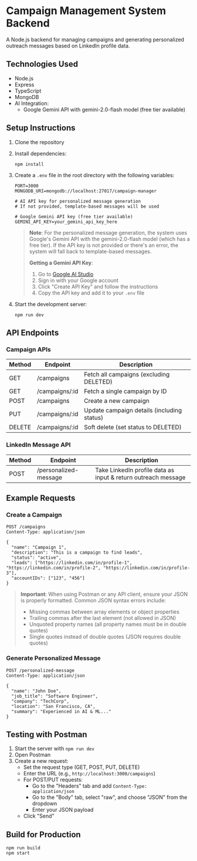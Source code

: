# Campaign Management System Backend

A Node.js backend for managing campaigns and generating personalized outreach messages based on LinkedIn profile data.

## Technologies Used

- Node.js
- Express
- TypeScript
- MongoDB
- AI Integration:
  - Google Gemini API with gemini-2.0-flash model (free tier available)

## Setup Instructions

1. Clone the repository
2. Install dependencies:
   ```
   npm install
   ```
3. Create a `.env` file in the root directory with the following variables:
   ```
   PORT=3000
   MONGODB_URI=mongodb://localhost:27017/campaign-manager

   # AI API key for personalized message generation
   # If not provided, template-based messages will be used

   # Google Gemini API key (free tier available)
   GEMINI_API_KEY=your_gemini_api_key_here
   ```

   > **Note**: For the personalized message generation, the system uses Google's Gemini API with the gemini-2.0-flash model (which has a free tier). If the API key is not provided or there's an error, the system will fall back to template-based messages.
   >
   > **Getting a Gemini API Key**:
   > 1. Go to [Google AI Studio](https://makersuite.google.com/app/apikey)
   > 2. Sign in with your Google account
   > 3. Click "Create API Key" and follow the instructions
   > 4. Copy the API key and add it to your `.env` file
4. Start the development server:
   ```
   npm run dev
   ```

## API Endpoints

### Campaign APIs

| Method | Endpoint | Description |
|--------|----------|-------------|
| GET | /campaigns | Fetch all campaigns (excluding DELETED) |
| GET | /campaigns/:id | Fetch a single campaign by ID |
| POST | /campaigns | Create a new campaign |
| PUT | /campaigns/:id | Update campaign details (including status) |
| DELETE | /campaigns/:id | Soft delete (set status to DELETED) |

### LinkedIn Message API

| Method | Endpoint | Description |
|--------|----------|-------------|
| POST | /personalized-message | Take LinkedIn profile data as input & return outreach message |

## Example Requests

### Create a Campaign

```
POST /campaigns
Content-Type: application/json

{
  "name": "Campaign 1",
  "description": "This is a campaign to find leads",
  "status": "active",
  "leads": ["https://linkedin.com/in/profile-1", "https://linkedin.com/in/profile-2", "https://linkedin.com/in/profile-3"],
  "accountIDs": ["123", "456"]
}
```

> **Important**: When using Postman or any API client, ensure your JSON is properly formatted. Common JSON syntax errors include:
> - Missing commas between array elements or object properties
> - Trailing commas after the last element (not allowed in JSON)
> - Unquoted property names (all property names must be in double quotes)
> - Single quotes instead of double quotes (JSON requires double quotes)

### Generate Personalized Message

```
POST /personalized-message
Content-Type: application/json

{
  "name": "John Doe",
  "job_title": "Software Engineer",
  "company": "TechCorp",
  "location": "San Francisco, CA",
  "summary": "Experienced in AI & ML..."
}
```

## Testing with Postman

1. Start the server with `npm run dev`
2. Open Postman
3. Create a new request:
   - Set the request type (GET, POST, PUT, DELETE)
   - Enter the URL (e.g., `http://localhost:3000/campaigns`)
   - For POST/PUT requests:
     - Go to the "Headers" tab and add `Content-Type: application/json`
     - Go to the "Body" tab, select "raw", and choose "JSON" from the dropdown
     - Enter your JSON payload
   - Click "Send"

## Build for Production

```
npm run build
npm start
```
